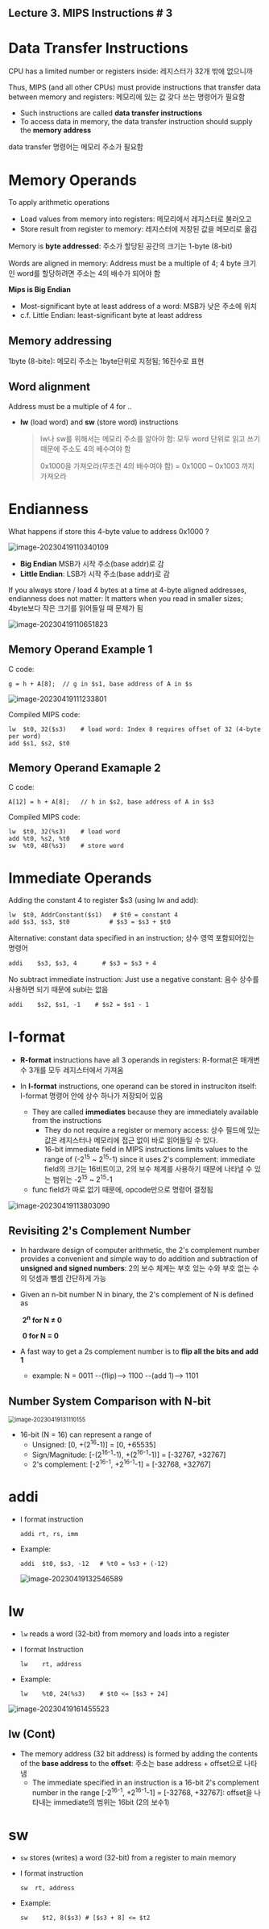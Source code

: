 ## Lecture 3. MIPS Instructions \# 3

# Data Transfer Instructions

CPU has a limited number or registers inside: 레지스터가 32개 밖에 없으니까

Thus, MIPS (and all other CPUs) must provide instructions that transfer data between memory and registers: 메모리에 있는 값 갖다 쓰는 명령어가 필요함

- Such instructions are called **data transfer instructions**
- To access data in memory, the data transfer instruction should supply the **memory address**

data transfer 명령어는 메모리 주소가 필요함



# Memory Operands

To apply arithmetic operations

- Load values from memory into registers: 메모리에서 레지스터로 불러오고
- Store result from register to memory: 레지스터에 저장된 값을 메모리로 옮김

Memory is **byte addressed**: 주소가 할당된 공간의 크기는 1-byte (8-bit)

Words are aligned in memory: Address must be a multiple of 4; 4 byte 크기인 word를 할당하려면 주소는 4의 배수가 되어야 함

**Mips is Big Endian**

- Most-significant byte at least address of a word: MSB가 낮은 주소에 위치
- c.f. Little Endian: least-significant byte at least address

## Memory addressing

1byte (8-bite): 메모리 주소는 1byte단위로 지정됨; 16진수로 표현

## Word alignment

Address must be a multiple of 4 for ..

- **lw** (load word) and **sw** (store word) instructions

  > lw나 sw를 위해서는 메모리 주소를 알아야 함: 모두 word 단위로 읽고 쓰기 때문에 주소도 4의 배수여야 함
  >
  > 0x1000을 가져오라(무조건 4의 배수여야 함) = 0x1000 ~ 0x1003 까지 가져오라

# Endianness

What happens if store this 4-byte value to address 0x1000 ?

![image-20230419110340109](image/image-20230419110340109.png)

- **Big Endian** MSB가 시작 주소(base addr)로 감
- **Little Endian**: LSB가 시작 주소(base addr)로 감

If you always store / load 4 bytes at a time at 4-byte aligned addresses, endianness does not matter: It matters when you read in smaller sizes; 4byte보다 작은 크기를 읽어들일 때 문제가 됨

![image-20230419110651823](image/image-20230419110651823.png)



## Memory Operand Example 1

C code: 

```
g = h + A[8];  // g in $s1, base address of A in $s
```

![image-20230419111233801](image/image-20230419111233801.png)

Compiled MIPS code:

```
lw	$t0, 32($s3)	# load word: Index 8 requires offset of 32 (4-byte per word)
add	$s1, $s2, $t0
```

## Memory Operand Examaple 2

C code:

```
A[12] = h + A[8];	// h in $s2, base address of A in $s3
```

Compiled MIPS code:

```
lw	$t0, 32(%s3)	# load word
add %t0, %s2, %t0
sw	%t0, 48(%s3)	# store word
```





# Immediate Operands

Adding the constant 4 to register $s3 (using lw and add):

```
lw	$t0, AddrConstant($s1)	 # $t0 = constant 4
add	$s3, $s3, $t0		    # $s3 = $s3 + $t0
```

Alternative: constant data specified in an instruction; 상수 영역 포함되어있는 명령어

```
addi	$s3, $s3, 4		  # $s3 = $s3 + 4
```

No subtract immediate instruction: Just use a negative constant: 음수 상수를 사용하면 되기 때문에 subi는 없음

```
addi	$s2, $s1, -1	# $s2 = $s1 - 1
```





# I-format

- **R-format** instructions have all 3 operands in registers: R-format은 매개변수 3개를 모두 레지스터에서 가져옴

- In **I-format** instructions, one operand can be stored in instruciton itself: I-format 명령어 안에 상수 하나가 저장되어 있음
  - They are called **immediates** because they are immediately available from the instructions
    - They do not require a register or memory access: 상수 필드에 있는 값은 레지스터나 메모리에 접근 없이 바로 읽어들일 수 있다.
    - 16-bit immediate field in MIPS instructions limits values to the range of (-2<sup>15</sup> ~ 2<sup>15</sup>-1) since it uses 2's complement: immediate field의 크기는 16비트이고, 2의 보수 체계를 사용하기 때문에 나타낼 수 있는 범위는 -2<sup>15</sup> ~ 2<sup>15</sup>-1
  - func field가 따로 없기 때문에, opcode만으로 명령어 결정됨

![image-20230419113803090](image/image-20230419113803090-1681872037309-1.png)

## Revisiting 2's Complement Number

- In hardware design of computer arithmetic, the 2's complement number provides a convenient and simple way to do addition and subtraction of **unsigned and signed numbers**: 2의 보수 체계는 부호 있는 수와 부호 없는 수의 덧셈과 뺄셈 간단하게 가능

- Given an n-bit number N in binary, the 2's complement of N is defined as

  ​	**2<sup>n</sup> for N ≠ 0**

  ​	**0 for N = 0**

- A fast way to get a 2s complement number is to **flip all the bits and add 1**

  - example: N = 0011 --(flip)--> 1100 --(add 1)--> 1101


## Number System Comparison with N-bit

<img src="image/image-20230419131110155.png" alt="image-20230419131110155" style="zoom:80%;" />

- 16-bit  (N = 16) can represent a range of
  - Unsigned: [0, +(2<sup>16</sup>-1)] = [0, +65535]
  - Sign/Magnitude: [-(2<sup>16-1</sup>-1), +(2<sup>16-1</sup>-1)] = [-32767, +32767]
  - 2's complement: [-2<sup>16-1</sup>, +2<sup>16-1</sup>-1] = [-32768, +32767]



# addi

- I format instruction

  `addi	rt, rs, imm`

- Example:

  ```
  addi	$t0, $s3, -12	# %t0 = %s3 + (-12)
  ```

  ![image-20230419132546589](image/image-20230419132546589.png)



# lw

- `lw` reads a word (32-bit) from memory and loads into a register

- I format Instruction

  `lw	 rt, address`

- Example:

  ```
  lw	%t0, 24(%s3)	# $t0 <= [$s3 + 24]
  ```


![image-20230419161455523](image/image-20230419161455523.png)

## lw (Cont)

- The memory address (32 bit address) is formed by adding the contents of the **base address** to the **offset**: 주소는 base address + offset으로 나타냄
  - The immediate specified in an instruction is a 16-bit 2's complement number in the range [-2<sup>16-1</sup>, +2<sup>16-1</sup>-1] = [-32768, +32767]: offset을 나타내는 immediate의 범위는 16bit (2의 보수1)



# sw

- `sw` stores (writes) a word (32-bit) from a register to main memory

- I format instruction

  `sw  rt, address`

- Example:

  ```
  sw	$t2, 8($s3)	# [$s3 + 8] <= $t2
  ```
